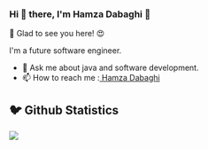### Hi 👋 there, I'm Hamza Dabaghi 👋
👋 Glad to see you here! 😍

I'm a future software engineer.

- 💬 Ask me about java and software development.
- 📫 How to reach me :<a href="https://www.linkedin.com/in/hamzadabaghi/" target="_blank" > Hamza Dabaghi </a>
<h2 >🐦 Github Statistics </h2>
<p a>
<img src="https://github-readme-stats.vercel.app/api?username=hamzadabaghi&show_icons=true&theme=tokyonight">
</p>
<br/>
